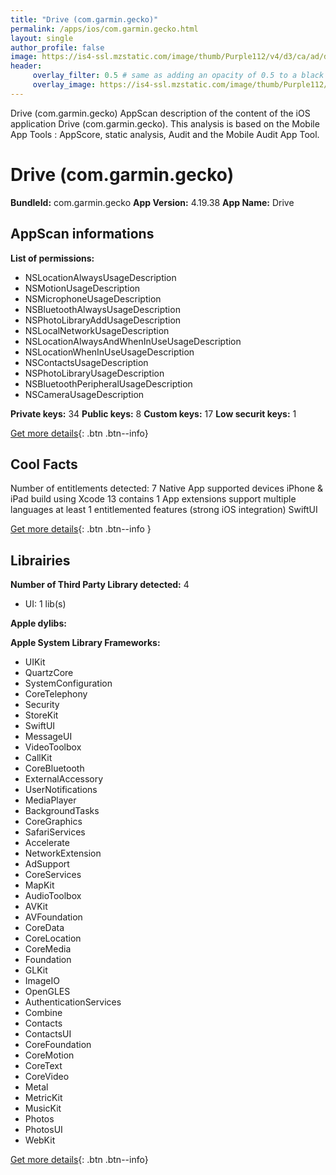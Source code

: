 ```yaml
---
title: "Drive (com.garmin.gecko)"
permalink: /apps/ios/com.garmin.gecko.html
layout: single
author_profile: false
image: https://is4-ssl.mzstatic.com/image/thumb/Purple112/v4/d3/ca/ad/d3caad3a-a554-4fa0-6dba-f161cb3a8e20/DriveAppIcon-1x_U007emarketing-0-7-0-0-85-220-0.png/512x512bb.jpg
header: 
     overlay_filter: 0.5 # same as adding an opacity of 0.5 to a black background
     overlay_image: https://is4-ssl.mzstatic.com/image/thumb/Purple112/v4/d3/ca/ad/d3caad3a-a554-4fa0-6dba-f161cb3a8e20/DriveAppIcon-1x_U007emarketing-0-7-0-0-85-220-0.png/512x512bb.jpg
---
```

Drive (com.garmin.gecko) AppScan description of the content of the iOS application Drive (com.garmin.gecko). This analysis is based on the Mobile App Tools : AppScore, static analysis, Audit and the Mobile Audit App Tool.

# Drive (com.garmin.gecko)

**BundleId:** com.garmin.gecko
**App Version:** 4.19.38
**App Name:** Drive


## AppScan informations 

**List of permissions:** 
- NSLocationAlwaysUsageDescription
- NSMotionUsageDescription
- NSMicrophoneUsageDescription
- NSBluetoothAlwaysUsageDescription
- NSPhotoLibraryAddUsageDescription
- NSLocalNetworkUsageDescription
- NSLocationAlwaysAndWhenInUseUsageDescription
- NSLocationWhenInUseUsageDescription
- NSContactsUsageDescription
- NSPhotoLibraryUsageDescription
- NSBluetoothPeripheralUsageDescription
- NSCameraUsageDescription
  
  
**Private keys:** 34
**Public keys:** 8
**Custom keys:** 17
**Low securit keys:** 1
  
[Get more details](/pricing.html){: .btn .btn--info}

## Cool Facts

Number of entitlements detected: 7
Native App
supported devices iPhone & iPad
build using Xcode 13
contains 1 App extensions
support multiple languages
at least 1 entitlemented features (strong iOS integration)
SwiftUI
  
[Get more details](/pricing.html){: .btn .btn--info }

## Librairies 
**Number of Third Party Library detected:** 4
- UI: 1 lib(s)


**Apple dylibs:**


**Apple System Library Frameworks:**
- UIKit
- QuartzCore
- SystemConfiguration
- CoreTelephony
- Security
- StoreKit
- SwiftUI
- MessageUI
- VideoToolbox
- CallKit
- CoreBluetooth
- ExternalAccessory
- UserNotifications
- MediaPlayer
- BackgroundTasks
- CoreGraphics
- SafariServices
- Accelerate
- NetworkExtension
- AdSupport
- CoreServices
- MapKit
- AudioToolbox
- AVKit
- AVFoundation
- CoreData
- CoreLocation
- CoreMedia
- Foundation
- GLKit
- ImageIO
- OpenGLES
- AuthenticationServices
- Combine
- Contacts
- ContactsUI
- CoreFoundation
- CoreMotion
- CoreText
- CoreVideo
- Metal
- MetricKit
- MusicKit
- Photos
- PhotosUI
- WebKit


  
[Get more details](/pricing.html){: .btn .btn--info}

